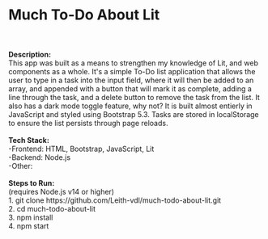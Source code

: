 <h1>Much To-Do About Lit</h1>
<br>
<br>
<b>Description:</b>
<br>
This app was built as a means to strengthen my knowledge of Lit, and web components as a whole. It's a simple To-Do list application that allows the user to type in a task into the input field, where it will then be added to an array, and appended with a button that will mark it as complete, adding a line through the task, and a delete button to remove the task from the list. It also has a dark mode toggle feature, why not? It is built almost entierly in JavaScript and styled using Bootstrap 5.3. Tasks are stored in localStorage to ensure the list persists through page reloads.
<br>
<br>
<b>Tech Stack:</b>
<br>
-Frontend: HTML, Bootstrap, JavaScript, Lit
<br>
-Backend: Node.js
<br>
-Other: 
<br>
<br>
<b>Steps to Run:</b>
<br>(requires Node.js v14 or higher)
<br>
1. git clone https://github.com/Leith-vdl/much-todo-about-lit.git
<br>
2. cd much-todo-about-lit
<br>
3. npm install
<br>
4. npm start
